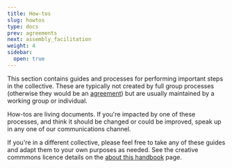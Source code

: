 ```yaml
---
title: How-tos
slug: howtos
type: docs
prev: agreements
next: assembly_facilitation
weight: 4
sidebar:
  open: true
---
```


This section contains guides and processes for performing important steps in the collective. These are typically not created by full group processes (otherwise they would be an [agreement](../agreements)) but are usually maintained by a working group or individual.

How-tos are living documents. If you're impacted by one of these processes, and think it should be changed or could be improved, speak up in any one of our communications channel.

If you're in a different collective, please feel free to take any of these guides and adapt them to your own purposes as needed. See the creative commmons licence details on the [about this handbook](../../handbook) page.

